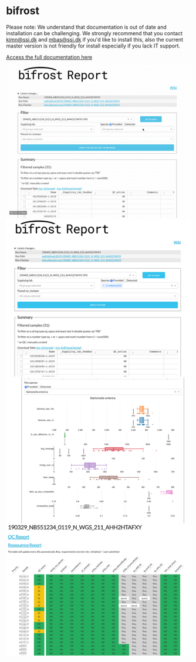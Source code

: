 # bifrost

Please note: We understand that documentation is out of date and installation can be challenging. We strongly recommend that you contact kimn@ssi.dk and mbas@ssi.dk if you'd like to install this, also the current master version is not friendly for install especially if you lack IT support. 

[Access the full documentation here](https://ssi-dk.github.io/bifrost)

![](docs/_media/usage.gif)
![](docs/_media/screenshot-filter.png)
![](docs/_media/screenshot-plot.png)
![](docs/_media/run_checker.png)

